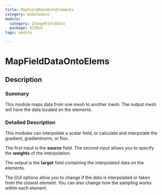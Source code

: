 ```yaml
---
title: MapFieldDataOntoElements
category: moduledocs
module:
  category: ChangeFieldData
  package: SCIRun
tags: module

---
```


# MapFieldDataOntoElems

## Description

### Summary

This module maps data from one mesh to another mesh. The output mesh will have the data located on the elements.

### Detailed Description

This modules can interpolate a scalar field, or calculate and interpolate the gradient, gradientnorm, or flux.

The first input is the **source** field. The second input allows you to specify the **weights** of the interpolation. 

The output is the **target** field containing the interpolated data on the elements.

The GUI options allow you to change if the data is interpolated or taken from the closest element. You can also change how the sampling works within each element.


